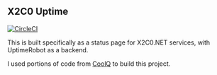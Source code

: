 X2C0 Uptime
---

[![CircleCI](https://circleci.com/gh/unixfy/uptime.x2c0.net.svg?style=svg&circle-token=1b695b9bec53cd6522c0a2dd42f767d0f34e4bfb)](https://circleci.com/gh/unixfy/uptime.x2c0.net)

This is built specifically as a status page for X2C0.NET services, with UptimeRobot as a backend.

I used portions of code from [CoolQ](https://github.com/CoolQ/status) to build this project.
